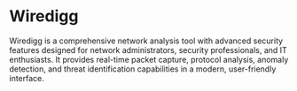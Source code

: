 # Wiredigg
Wiredigg is a comprehensive network analysis tool with advanced security features designed for network administrators, security professionals, and IT enthusiasts. It provides real-time packet capture, protocol analysis, anomaly detection, and threat identification capabilities in a modern, user-friendly interface.
